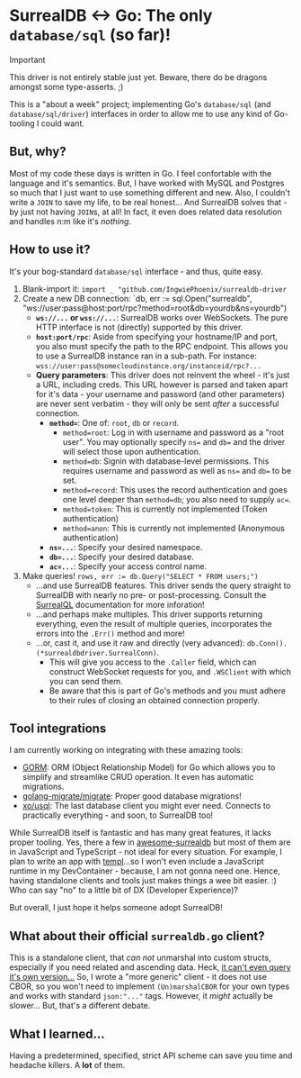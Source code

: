# SurrealDB <-> Go: The only `database/sql` (so far)!

> [!IMPORTANT]  
> This driver is not entirely stable just yet. Beware, there do be dragons amongst some type-asserts. ;)

This is a "about a week" project; implementing Go's `database/sql` (and `database/sql/driver`) interfaces in order to allow me to use any kind of Go-tooling I could want.

## But, why?

Most of my code these days is written in Go. I feel confortable with the language and it's semantics. But, I have worked with MySQL and Postgres so much that I just want to use something different and new. Also, I couldn't write a `JOIN` to save my life, to be real honest... And SurrealDB solves that - by just not having `JOIN`s, at all! In fact, it even does related data resolution and handles n:m like it's _nothing_.

## How to use it?

It's your bog-standard `database/sql` interface - and thus, quite easy.

1. Blank-import it: `import _ "github.com/IngwiePhoenix/surrealdb-driver`
2. Create a new DB connection: `db, err := sql.Open("surrealdb", "ws://user:pass@host:port/rpc?method=root&db=yourdb&ns=yourdb")
    - **`ws://...` or `wss://...`**: SurrealDB works over WebSockets. The pure HTTP interface is not (directly) supported by this driver.
    - **`host:port/rpc`**: Aside from specifying your hostname/IP and port, you also must specify the path to the RPC endpoint. This allows you to use a SurrealDB instance ran in a sub-path. For instance: `wss://user:pass@somecloudinstance.org/instanceid/rpc?...`
    - **Query parameters**: This driver does not reinvent the wheel - it's just a URL, including creds. This URL however is parsed and taken apart for it's data - your username and password (and other parameters) are never sent verbatim - they will only be sent _after_ a successful connection.
        * **`method=`**: One of: `root`, `db` or `record`.
            * `method=root`: Log in with username and password as a "root user". You may optionally specify `ns=` and `db=` and the driver will select those upon authentication.
            * `method=db`: Signin with database-level permissions. This requires username and password as well as `ns=` and `db=` to be set.
            * `method=record`: This uses the record authentication and goes one level deeper than `method=db`; you also need to supply `ac=`.
            * `method=token`: This is currently not implemented (Token authentication)
            * `method=anon`: This is currently not implemented (Anonymous authentication)
        * **`ns=...`**: Specify your desired namespace.
        * **`db=...`**: Specify your desired database.
        * **`ac=...`**: Specify your access control name.
3. Make queries! `rows, err := db.Query("SELECT * FROM users;")`
    * ...and use SurrealDB features. This driver sends the query straight to SurrealDB with nearly no pre- or post-processing. Consult the [SurrealQL](https://surrealdb.com/docs/surrealql) documentation for more inforation!
    * ...and perhaps make multiples. This driver supports returning everything, even the result of multiple queries, incorporates the errors into the `.Err()` method and more!
    * ...or, cast it, and use it raw and directly (very advanced): `db.Conn().(*surrealdbdriver.SurrealConn)`.
        - This will give you access to the `.Caller` field, which can construct WebSocket requests for you, and `.WSClient` with which you can send them.
        - Be aware that this is part of Go's methods and you must adhere to their rules of closing an obtained connection properly.


## Tool integrations

I am currently working on integrating with these amazing tools:

- [GORM](https://gorm.io/): ORM (Object Relationship Model) for Go which allows you to simplify and streamlike CRUD operation. It even has automatic migrations.
- [golang-migrate/migrate](https://github.com/golang-migrate/migrate): Proper good database migrations!
- [xo/usql](https://github.com/xo/usql): The last database client you might ever need. Connects to practically everything - and soon, to SurrealDB too!

While SurrealDB itself is fantastic and has many great features, it lacks proper tooling. Yes, there a few in [awesome-surrealdb](https://github.com/surrealdb/awesome-surreal) but most of them are in JavaScript and TypeScript - not ideal for every situation. For example, I plan to write an app with [templ](https://templ.guide/)...so I won't even include a JavaScript runtime in my DevContainer - because, I am not gonna need one. Hence, having standalone clients and tools just makes things a wee bit easier. :) Who can say "no" to a little bit of DX (Developer Experience)?

But overall, I just hope it helps someone adopt SurrealDB!

## What about their official `surrealdb.go` client?

This is a standalone client, that _can not_ unmarshal into custom structs, especially if you need related and ascending data. Heck, [it can't even query it's own version...](https://github.com/surrealdb/surrealdb.go/issues/183) So, I wrote a "more generic" client - it does not use CBOR, so you won't need to implement `(Un)marshalCBOR` for your own types and works with standard `json:"..."` tags. However, it _might_ actually be slower... But, that's a different debate.

## What I learned...

Having a predetermined, specified, strict API scheme can save you time and headache killers. A **lot** of them.